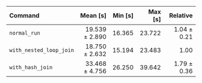 | Command | Mean [s] | Min [s] | Max [s] | Relative |
|:---|---:|---:|---:|---:|
| `normal_run` | 19.539 ± 2.890 | 16.365 | 23.722 | 1.04 ± 0.21 |
| `with_nested_loop_join` | 18.750 ± 2.632 | 15.194 | 23.483 | 1.00 |
| `with_hash_join` | 33.468 ± 4.756 | 26.250 | 39.642 | 1.79 ± 0.36 |
